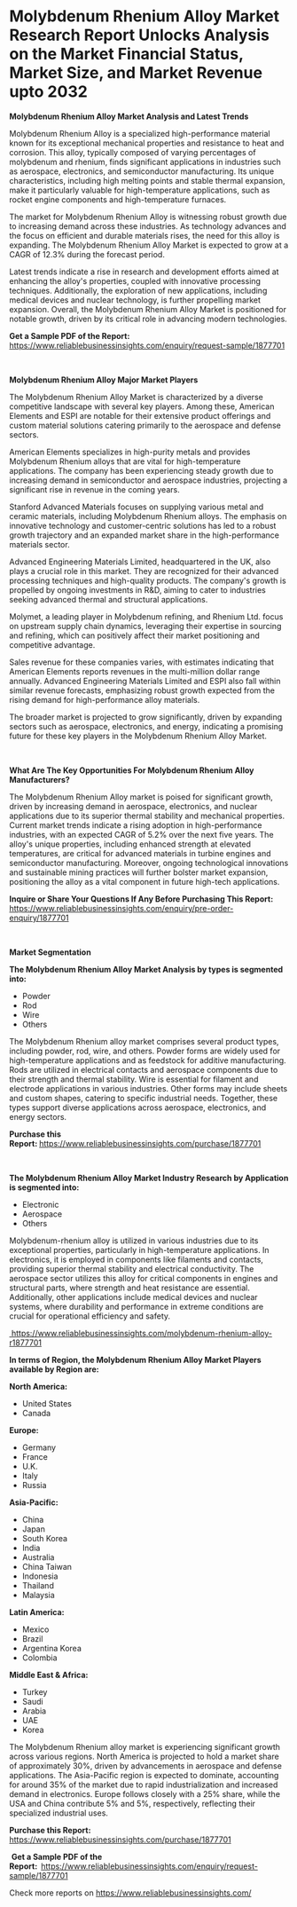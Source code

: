 <p><h1>Molybdenum Rhenium Alloy Market Research Report Unlocks Analysis on the Market Financial Status, Market Size, and Market Revenue upto 2032</h1></p><p><strong>Molybdenum Rhenium Alloy Market Analysis and Latest Trends</strong></p>
<p><p>Molybdenum Rhenium Alloy is a specialized high-performance material known for its exceptional mechanical properties and resistance to heat and corrosion. This alloy, typically composed of varying percentages of molybdenum and rhenium, finds significant applications in industries such as aerospace, electronics, and semiconductor manufacturing. Its unique characteristics, including high melting points and stable thermal expansion, make it particularly valuable for high-temperature applications, such as rocket engine components and high-temperature furnaces.</p><p>The market for Molybdenum Rhenium Alloy is witnessing robust growth due to increasing demand across these industries. As technology advances and the focus on efficient and durable materials rises, the need for this alloy is expanding. The Molybdenum Rhenium Alloy Market is expected to grow at a CAGR of 12.3% during the forecast period. </p><p>  </p><p>Latest trends indicate a rise in research and development efforts aimed at enhancing the alloy's properties, coupled with innovative processing techniques. Additionally, the exploration of new applications, including medical devices and nuclear technology, is further propelling market expansion. Overall, the Molybdenum Rhenium Alloy Market is positioned for notable growth, driven by its critical role in advancing modern technologies.</p></p>
<p><strong>Get a Sample PDF of the Report:&nbsp;</strong> <a href="https://www.reliablebusinessinsights.com/enquiry/request-sample/1877701?utm_campaign=2179&utm_medium=2&utm_source=Github&utm_content=ia&utm_term=31012025&utm_id=molybdenum-rhenium-alloy">https://www.reliablebusinessinsights.com/enquiry/request-sample/1877701</a></p>
<p>&nbsp;</p>
<p><strong>Molybdenum Rhenium Alloy Major Market Players</strong></p>
<p><p>The Molybdenum Rhenium Alloy Market is characterized by a diverse competitive landscape with several key players. Among these, American Elements and ESPI are notable for their extensive product offerings and custom material solutions catering primarily to the aerospace and defense sectors. </p><p>American Elements specializes in high-purity metals and provides Molybdenum Rhenium alloys that are vital for high-temperature applications. The company has been experiencing steady growth due to increasing demand in semiconductor and aerospace industries, projecting a significant rise in revenue in the coming years.</p><p>Stanford Advanced Materials focuses on supplying various metal and ceramic materials, including Molybdenum Rhenium alloys. The emphasis on innovative technology and customer-centric solutions has led to a robust growth trajectory and an expanded market share in the high-performance materials sector.</p><p>Advanced Engineering Materials Limited, headquartered in the UK, also plays a crucial role in this market. They are recognized for their advanced processing techniques and high-quality products. The company's growth is propelled by ongoing investments in R&D, aiming to cater to industries seeking advanced thermal and structural applications.</p><p>Molymet, a leading player in Molybdenum refining, and Rhenium Ltd. focus on upstream supply chain dynamics, leveraging their expertise in sourcing and refining, which can positively affect their market positioning and competitive advantage.</p><p>Sales revenue for these companies varies, with estimates indicating that American Elements reports revenues in the multi-million dollar range annually. Advanced Engineering Materials Limited and ESPI also fall within similar revenue forecasts, emphasizing robust growth expected from the rising demand for high-performance alloy materials.</p><p>The broader market is projected to grow significantly, driven by expanding sectors such as aerospace, electronics, and energy, indicating a promising future for these key players in the Molybdenum Rhenium Alloy Market.</p></p>
<p>&nbsp;</p>
<p><strong>What Are The Key Opportunities For Molybdenum Rhenium Alloy Manufacturers?</strong></p>
<p><p>The Molybdenum Rhenium Alloy market is poised for significant growth, driven by increasing demand in aerospace, electronics, and nuclear applications due to its superior thermal stability and mechanical properties. Current market trends indicate a rising adoption in high-performance industries, with an expected CAGR of 5.2% over the next five years. The alloy's unique properties, including enhanced strength at elevated temperatures, are critical for advanced materials in turbine engines and semiconductor manufacturing. Moreover, ongoing technological innovations and sustainable mining practices will further bolster market expansion, positioning the alloy as a vital component in future high-tech applications.</p></p>
<p><strong>Inquire or Share Your Questions If Any Before Purchasing This Report:</strong> <a href="https://www.reliablebusinessinsights.com/enquiry/pre-order-enquiry/1877701?utm_campaign=2179&utm_medium=2&utm_source=Github&utm_content=ia&utm_term=31012025&utm_id=molybdenum-rhenium-alloy">https://www.reliablebusinessinsights.com/enquiry/pre-order-enquiry/1877701</a></p>
<p>&nbsp;</p>
<p><strong>Market Segmentation</strong></p>
<p><strong>The Molybdenum Rhenium Alloy Market Analysis by types is segmented into:</strong></p>
<p><ul><li>Powder</li><li>Rod</li><li>Wire</li><li>Others</li></ul></p>
<p><p>The Molybdenum Rhenium alloy market comprises several product types, including powder, rod, wire, and others. Powder forms are widely used for high-temperature applications and as feedstock for additive manufacturing. Rods are utilized in electrical contacts and aerospace components due to their strength and thermal stability. Wire is essential for filament and electrode applications in various industries. Other forms may include sheets and custom shapes, catering to specific industrial needs. Together, these types support diverse applications across aerospace, electronics, and energy sectors.</p></p>
<p><strong>Purchase this Report:&nbsp;</strong><a href="https://www.reliablebusinessinsights.com/purchase/1877701?utm_campaign=2179&utm_medium=2&utm_source=Github&utm_content=ia&utm_term=31012025&utm_id=molybdenum-rhenium-alloy">https://www.reliablebusinessinsights.com/purchase/1877701</a></p>
<p>&nbsp;</p>
<p><strong>The Molybdenum Rhenium Alloy Market Industry Research by Application is segmented into:</strong></p>
<p><ul><li>Electronic</li><li>Aerospace</li><li>Others</li></ul></p>
<p><p>Molybdenum-rhenium alloy is utilized in various industries due to its exceptional properties, particularly in high-temperature applications. In electronics, it is employed in components like filaments and contacts, providing superior thermal stability and electrical conductivity. The aerospace sector utilizes this alloy for critical components in engines and structural parts, where strength and heat resistance are essential. Additionally, other applications include medical devices and nuclear systems, where durability and performance in extreme conditions are crucial for operational efficiency and safety.</p></p>
<p><a href="https://www.reliablebusinessinsights.com/molybdenum-rhenium-alloy-r1877701?utm_campaign=2179&utm_medium=2&utm_source=Github&utm_content=ia&utm_term=31012025&utm_id=molybdenum-rhenium-alloy">&nbsp;https://www.reliablebusinessinsights.com/molybdenum-rhenium-alloy-r1877701</a></p>
<p><strong>In terms of Region, the Molybdenum Rhenium Alloy Market Players available by Region are:</strong></p>
<p>
    <p> <strong> North America: </strong>
        <ul>
            <li>United States</li>
            <li>Canada</li>
        </ul>
        </p> 
    <p> <strong> Europe: </strong>
        <ul>
            <li>Germany</li>
            <li>France</li>
            <li>U.K.</li>
            <li>Italy</li>
            <li>Russia</li>
        </ul>
        </p> 
    <p> <strong> Asia-Pacific: </strong>
        <ul>
            <li>China</li>
            <li>Japan</li>
            <li>South Korea</li>
            <li>India</li>
            <li>Australia</li>
            <li>China Taiwan</li>
            <li>Indonesia</li>
            <li>Thailand</li>
            <li>Malaysia</li>
        </ul>
        </p> 
    <p> <strong> Latin America: </strong>
        <ul>
            <li>Mexico</li>
            <li>Brazil</li>
            <li>Argentina Korea</li>
            <li>Colombia</li>
        </ul>
        </p> 
    <p> <strong> Middle East & Africa: </strong>
        <ul>
            <li>Turkey</li>
            <li>Saudi</li>
            <li>Arabia</li>
            <li>UAE</li>
            <li>Korea</li>
        </ul>
    </p>
    </p>
<p><p>The Molybdenum Rhenium alloy market is experiencing significant growth across various regions. North America is projected to hold a market share of approximately 30%, driven by advancements in aerospace and defense applications. The Asia-Pacific region is expected to dominate, accounting for around 35% of the market due to rapid industrialization and increased demand in electronics. Europe follows closely with a 25% share, while the USA and China contribute 5% and 5%, respectively, reflecting their specialized industrial uses.</p></p>
<p><strong>Purchase this Report: </strong><a href="https://www.reliablebusinessinsights.com/purchase/1877701?utm_campaign=2179&utm_medium=2&utm_source=Github&utm_content=ia&utm_term=31012025&utm_id=molybdenum-rhenium-alloy">https://www.reliablebusinessinsights.com/purchase/1877701</a></p>
<p>&nbsp;<strong>Get a Sample PDF of the Report:&nbsp;&nbsp;</strong><a href="https://www.reliablebusinessinsights.com/enquiry/request-sample/1877701?utm_campaign=2179&utm_medium=2&utm_source=Github&utm_content=ia&utm_term=31012025&utm_id=molybdenum-rhenium-alloy">https://www.reliablebusinessinsights.com/enquiry/request-sample/1877701</a></p>
<p><strong></strong></p>
<p>Check more reports on <a href="https://www.reliablebusinessinsights.com/?utm_campaign=2179&utm_medium=2&utm_source=Github&utm_content=ia&utm_term=31012025&utm_id=molybdenum-rhenium-alloy">https://www.reliablebusinessinsights.com/</a></p>